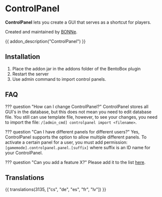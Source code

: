 # ControlPanel

**ControlPanel** lets you create a GUI that serves as a shortcut for players.

Created and maintained by [BONNe](https://github.com/BONNe).

{{ addon_description("ControlPanel") }}

## Installation

1. Place the addon jar in the addons folder of the BentoBox plugin
2. Restart the server
3. Use admin command to import control panels.


## FAQ

??? question "How can I change ControlPanel?"
    ControlPanel stores all GUI's in the database, but this does not mean you need to edit database file. You still can use template file, however, to see your changes, you need to import the file: `/[admin_cmd] controlpanel import <filename>`.

??? question "Can I have different panels for different users?"
    Yes, ControlPanel supports the option to allow multiple different panels. To activate a certain panel for a user, you must add permission: `[gamemode].controlpanel.panel.[suffix]` where suffix is an ID name for your ControlPanel.

??? question "Can you add a feature X?"
    Please add it to the list [here](https://github.com/BentoBoxWorld/ControlPanel/issues).

## Translations

{{ translations(3135, ["cs", "de", "es", "fr", "lv"]) }}
